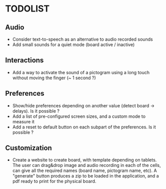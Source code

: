 # TODOLIST

## Audio

* Consider text-to-speech as an alternative to audio recorded sounds
* Add small sounds for a quiet mode (board active / inactive)


## Interactions

* Add a way to activate the sound of a pictogram using a long touch without moving the finger (~ 1 second ?)

## Preferences

* Show/hide preferences depending on another value (detect board -> delays). Is it possible ?
* Add a list of pre-configured screen sizes, and a custom mode to measure it
* Add a reset to default button on each subpart of the preferences. Is it possible ?

## Customization

* Create a website to create board, with template depending on tablets. The user can drag&drop image and audio recording in each of the cells, can give all the required names (board name, pictogram name, etc). A "generate" button produces a zip to be loaded in the application, and a pdf ready to print for the physical board.

